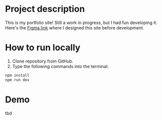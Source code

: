# Project description
This is my portfolio site! Still a work in progress, but I had fun developing it. Here's the [Figma link](https://www.figma.com/file/DFP1C6EUY8lsMVIzMR11hy/Portfolio?type=design&node-id=42%3A1336&mode=design&t=8zmoU2rdVaKycStl-1) where I designed this site before development.

# How to run locally
1. Clone repository from GitHub.
2. Type the following commands into the terminal:
```bash
npm install
npm run dev
```

# Demo
tbd